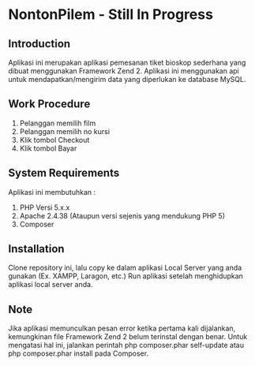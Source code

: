 NontonPilem - Still In Progress
=======================

Introduction
------------
Aplikasi ini merupakan aplikasi pemesanan tiket bioskop sederhana yang dibuat menggunakan Framework Zend 2.
Aplikasi ini menggunakan api untuk mendapatkan/mengirim data yang diperlukan ke database MySQL.

Work Procedure
------------
1. Pelanggan memilih film
2. Pelanggan memilih no kursi
3. Klik tombol Checkout
4. Klik tombol Bayar

System Requirements
------------
Aplikasi ini membutuhkan :
1. PHP Versi 5.x.x
2. Apache 2.4.38 (Ataupun versi sejenis yang mendukung PHP 5)
3. Composer

Installation
------------
Clone repository ini, lalu copy ke dalam aplikasi Local Server yang anda gunakan (Ex. XAMPP, Laragon, etc.)
Run aplikasi setelah menghidupkan aplikasi local server anda.

Note
------------
Jika aplikasi memunculkan pesan error ketika pertama kali dijalankan, kemungkinan file Framework Zend 2 belum terinstal dengan benar.
Untuk mengatasi hal ini, jalankan perintah php composer.phar self-update atau php composer.phar install pada Composer.
